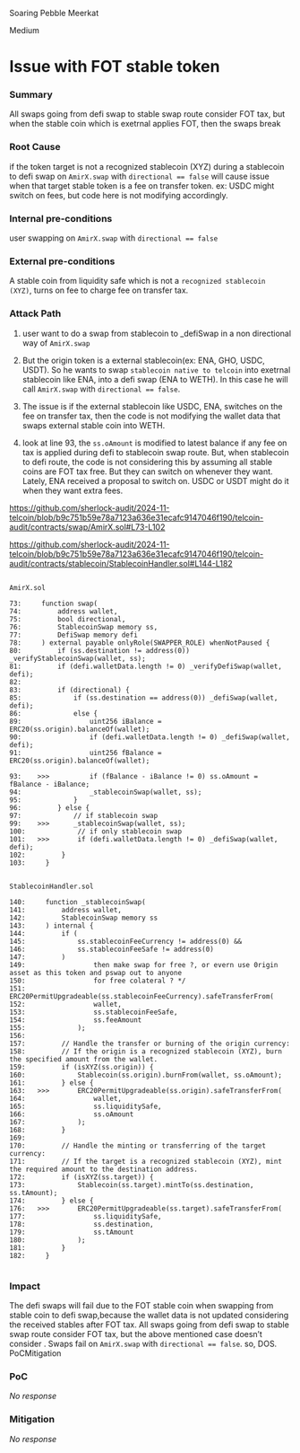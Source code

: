 Soaring Pebble Meerkat

Medium

# Issue with FOT stable token

### Summary


 All swaps going from defi swap to stable swap route consider FOT tax, but when the stable coin which is exetrnal applies FOT, then the swaps break

### Root Cause




if the token target is not a recognized stablecoin (XYZ) during a stablecoin to defi swap on `AmirX.swap` with `directional == false` will cause issue when that target stable token is a fee on transfer token. ex: USDC might switch on fees, but code here is not modifying accordingly. 

### Internal pre-conditions



user swapping on `AmirX.swap` with `directional == false`

### External pre-conditions





A stable coin from liquidity safe which is not a `recognized stablecoin (XYZ)`, turns on fee to charge fee on transfer tax.

### Attack Path


1. user want to do a swap from stablecoin to _defiSwap in a non directional way of `AmirX.swap`

2. But the origin token is a external stablecoin(ex: ENA, GHO, USDC, USDT). So he wants to swap `stablecoin native to telcoin` into exetrnal stablecoin like ENA, into a defi swap (ENA to WETH). In this case he will call `AmirX.swap` with `directional == false`.

3. The issue is if the external stablecoin like USDC, ENA, switches on the fee on transfer tax, then the code is not modifying the wallet data that swaps external stable coin into WETH.

4. look at line 93, the `ss.oAmount` is modified to latest balance if any fee on tax is applied during defi to stablecoin swap route. But, when stablecoin to defi route, the code is not considering this by assuming all stable coins are FOT tax free. But they can switch on whenever they want. Lately, ENA received a proposal to switch on. USDC or USDT might do it when they want extra fees.

https://github.com/sherlock-audit/2024-11-telcoin/blob/b9c751b59e78a7123a636e31ecafc9147046f190/telcoin-audit/contracts/swap/AmirX.sol#L73-L102

https://github.com/sherlock-audit/2024-11-telcoin/blob/b9c751b59e78a7123a636e31ecafc9147046f190/telcoin-audit/contracts/stablecoin/StablecoinHandler.sol#L144-L182

```solidity

AmirX.sol

73:     function swap(
74:         address wallet,
75:         bool directional,
76:         StablecoinSwap memory ss,
77:         DefiSwap memory defi
78:     ) external payable onlyRole(SWAPPER_ROLE) whenNotPaused {
80:         if (ss.destination != address(0)) _verifyStablecoinSwap(wallet, ss);
81:         if (defi.walletData.length != 0) _verifyDefiSwap(wallet, defi);
82: 
83:         if (directional) {
85:             if (ss.destination == address(0)) _defiSwap(wallet, defi);
86:             else {
89:                 uint256 iBalance = ERC20(ss.origin).balanceOf(wallet);
90:                 if (defi.walletData.length != 0) _defiSwap(wallet, defi);
91:                 uint256 fBalance = ERC20(ss.origin).balanceOf(wallet);

93:    >>>          if (fBalance - iBalance != 0) ss.oAmount = fBalance - iBalance;
94:                 _stablecoinSwap(wallet, ss);
95:             }
96:         } else {
97:             // if stablecoin swap
99:    >>>      _stablecoinSwap(wallet, ss);
100:             // if only stablecoin swap
101:   >>>       if (defi.walletData.length != 0) _defiSwap(wallet, defi);
102:         }
103:     }


StablecoinHandler.sol

140:     function _stablecoinSwap(
141:         address wallet,
142:         StablecoinSwap memory ss
143:     ) internal {
144:         if (
145:             ss.stablecoinFeeCurrency != address(0) &&
146:             ss.stablecoinFeeSafe != address(0)
147:         )
149:                 then make swap for free ?, or evern use 0rigin asset as this token and pswap out to anyone
150:                 for free colateral ? */
151:             ERC20PermitUpgradeable(ss.stablecoinFeeCurrency).safeTransferFrom(
152:                 wallet,
153:                 ss.stablecoinFeeSafe,
154:                 ss.feeAmount
155:             );
156: 
157:         // Handle the transfer or burning of the origin currency:
158:         // If the origin is a recognized stablecoin (XYZ), burn the specified amount from the wallet.
159:         if (isXYZ(ss.origin)) {
160:             Stablecoin(ss.origin).burnFrom(wallet, ss.oAmount);
161:         } else {
163:   >>>       ERC20PermitUpgradeable(ss.origin).safeTransferFrom(
164:                 wallet,
165:                 ss.liquiditySafe,
166:                 ss.oAmount
167:             );
168:         }
169: 
170:         // Handle the minting or transferring of the target currency:
171:         // If the target is a recognized stablecoin (XYZ), mint the required amount to the destination address.
172:         if (isXYZ(ss.target)) {
173:             Stablecoin(ss.target).mintTo(ss.destination, ss.tAmount);
174:         } else {
176:   >>>       ERC20PermitUpgradeable(ss.target).safeTransferFrom(
177:                 ss.liquiditySafe,
178:                 ss.destination,
179:                 ss.tAmount
180:             );
181:         }
182:     }


```

### Impact


The defi swaps will fail due to the FOT stable coin when swapping from stable coin to defi swap,because the wallet data is not updated considering the received stables after FOT tax. All swaps going from defi swap to stable swap route consider FOT tax, but the above mentioned case doesn’t consider . Swaps fail on `AmirX.swap` with `directional == false`. so, DOS. PoCMitigation

### PoC

_No response_

### Mitigation

_No response_